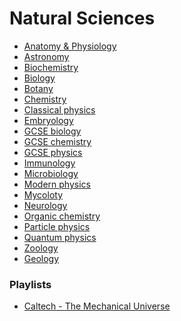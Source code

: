 ﻿# Natural Sciences

- [Anatomy & Physiology](anatomy-and-physiology/index)
- [Astronomy](astronomy/index)
- [Biochemistry](biochemistry/index)
- [Biology](biology/index)
- [Botany](botany/index)
- [Chemistry](chemistry/index)
- [Classical physics](classical-physics/index)
- [Embryology](embryology/index)
- [GCSE biology](gcse-biology/index)
- [GCSE chemistry](gcse-chemistry/index)
- [GCSE physics](gcse-physics/index)
- [Immunology](immunology/index)
- [Microbiology](microbiology/index)
- [Modern physics](modern-physics/index)
- [Mycoloty](mycology/index)
- [Neurology](neurology/index)
- [Organic chemistry](organic-chemistry/index)
- [Particle physics](particle-physics/index)
- [Quantum physics](quantum-physics/index)
- [Zoology](zoology/index)
- [Geology](geology)
                
<!-- 
immunology
mycology
botony
history of drugs
pharmacology
microbiology
-->

### Playlists

- [Caltech - The Mechanical Universe](https://www.youtube.com/playlist?list=PL8_xPU5epJddRABXqJ5h5G0dk-XGtA5cZ)
